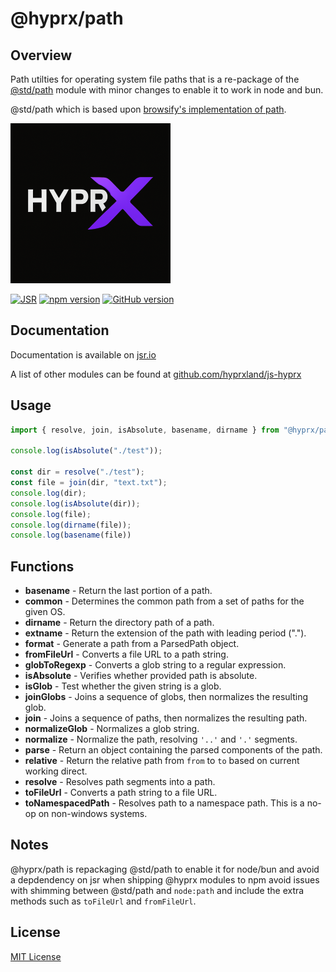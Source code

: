 # @hyprx/path

## Overview

Path utilties for operating system file paths that is a re-package
of the [@std/path](https://jsr.io/@std/path) module with minor
changes to enable it to work in node and bun.

@std/path which is based upon [browsify's implementation of path](https://github.com/browserify/path-browserify/tree/master).

![logo](https://raw.githubusercontent.com/hyprxland/js-hyprx/refs/heads/main/assets/logo.png)

[![JSR](https://jsr.io/badges/@hyprx/path)](https://jsr.io/@hyprx/path)
[![npm version](https://badge.fury.io/js/@hyprx%2Fpath.svg)](https://badge.fury.io/js/@hyprx%2Fpath)
[![GitHub version](https://badge.fury.io/gh/hyprxland%2Fjs-hyprx.svg)](https://badge.fury.io/gh/hyprxland%2Fjs-hyprx)

## Documentation

Documentation is available on [jsr.io](https://jsr.io/@hyprx/path/doc)

A list of other modules can be found at [github.com/hyprxland/js-hyprx](https://github.com/hyprxland/js-hyprx)

## Usage

```typescript
import { resolve, join, isAbsolute, basename, dirname } from "@hyprx/path";

console.log(isAbsolute("./test"));

const dir = resolve("./test");
const file = join(dir, "text.txt");
console.log(dir);
console.log(isAbsolute(dir));
console.log(file);
console.log(dirname(file));
console.log(basename(file))

```

## Functions

- **basename** - Return the last portion of a path.
- **common** - Determines the common path from a set of paths for the given OS.
- **dirname** - Return the directory path of a path.
- **extname** - Return the extension of the path with leading period (".").
- **format** - Generate a path from a ParsedPath object.
- **fromFileUrl** - Converts a file URL to a path string.
- **globToRegexp** - Converts a glob string to a regular expression.
- **isAbsolute** - Verifies whether provided path is absolute.
- **isGlob** - Test whether the given string is a glob.
- **joinGlobs** - Joins a sequence of globs, then normalizes the resulting glob.
- **join** - Joins a sequence of paths, then normalizes the resulting path.
- **normalizeGlob** - Normalizes a glob string.
- **normalize** - Normalize the path, resolving `'..'` and `'.'` segments.
- **parse** - Return an object containing the parsed components of the path.
- **relative** - Return the relative path from `from` to `to` based on current working direct.
- **resolve** -  Resolves path segments into a path.
- **toFileUrl** - Converts a path string to a file URL.
- **toNamespacedPath** - Resolves path to a namespace path.  This is a no-op on non-windows systems.

## Notes

@hyprx/path is repackaging @std/path to enable it for node/bun and avoid a depdendency on jsr
when shipping @hyprx modules to npm avoid issues with shimming between @std/path
and `node:path` and include the extra methods such as `toFileUrl` and `fromFileUrl`.

## License

[MIT License](./LICENSE.md)
